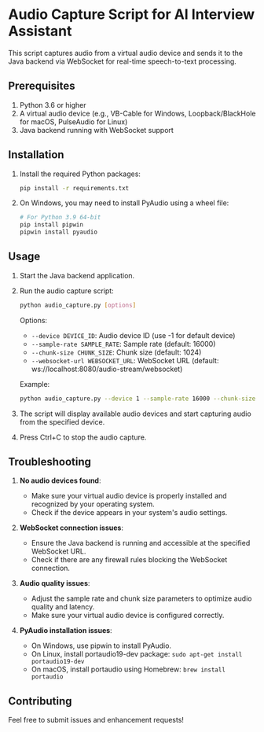 # Audio Capture Script for AI Interview Assistant

This script captures audio from a virtual audio device and sends it to the Java backend via WebSocket for real-time speech-to-text processing.

## Prerequisites

1. Python 3.6 or higher
2. A virtual audio device (e.g., VB-Cable for Windows, Loopback/BlackHole for macOS, PulseAudio for Linux)
3. Java backend running with WebSocket support

## Installation

1. Install the required Python packages:
   ```bash
   pip install -r requirements.txt
   ```

2. On Windows, you may need to install PyAudio using a wheel file:
   ```bash
   # For Python 3.9 64-bit
   pip install pipwin
   pipwin install pyaudio
   ```

## Usage

1. Start the Java backend application.

2. Run the audio capture script:
   ```bash
   python audio_capture.py [options]
   ```

   Options:
   - `--device DEVICE_ID`: Audio device ID (use -1 for default device)
   - `--sample-rate SAMPLE_RATE`: Sample rate (default: 16000)
   - `--chunk-size CHUNK_SIZE`: Chunk size (default: 1024)
   - `--websocket-url WEBSOCKET_URL`: WebSocket URL (default: ws://localhost:8080/audio-stream/websocket)

   Example:
   ```bash
   python audio_capture.py --device 1 --sample-rate 16000 --chunk-size 1024
   ```

3. The script will display available audio devices and start capturing audio from the specified device.

4. Press Ctrl+C to stop the audio capture.

## Troubleshooting

1. **No audio devices found**:
   - Make sure your virtual audio device is properly installed and recognized by your operating system.
   - Check if the device appears in your system's audio settings.

2. **WebSocket connection issues**:
   - Ensure the Java backend is running and accessible at the specified WebSocket URL.
   - Check if there are any firewall rules blocking the WebSocket connection.

3. **Audio quality issues**:
   - Adjust the sample rate and chunk size parameters to optimize audio quality and latency.
   - Make sure your virtual audio device is configured correctly.

4. **PyAudio installation issues**:
   - On Windows, use pipwin to install PyAudio.
   - On Linux, install portaudio19-dev package: `sudo apt-get install portaudio19-dev`
   - On macOS, install portaudio using Homebrew: `brew install portaudio`

## Contributing

Feel free to submit issues and enhancement requests! 